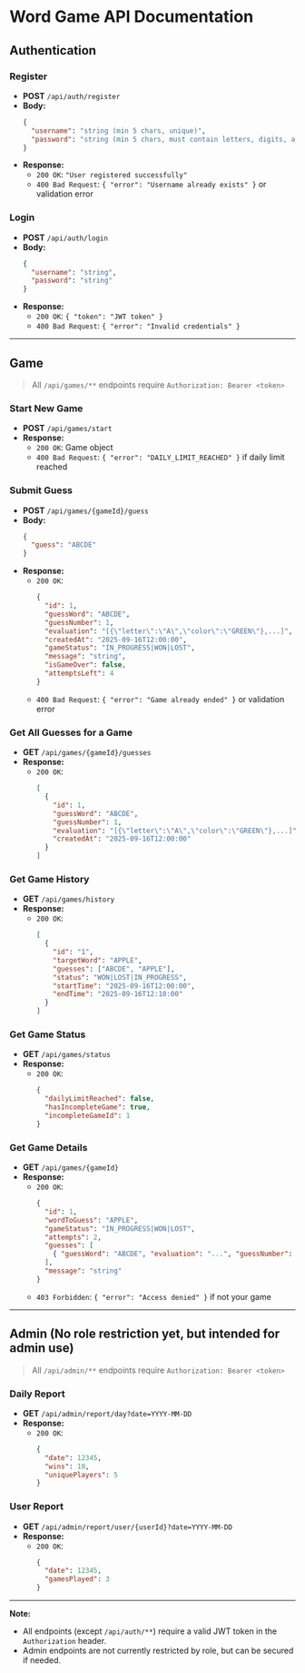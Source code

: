 # Word Game API Documentation

## Authentication

### Register
- **POST** `/api/auth/register`
- **Body:**
  ```json
  {
    "username": "string (min 5 chars, unique)",
    "password": "string (min 5 chars, must contain letters, digits, and one of $%*@)"
  }
  ```
- **Response:**
  - `200 OK`: `"User registered successfully"`
  - `400 Bad Request`: `{ "error": "Username already exists" }` or validation error

### Login
- **POST** `/api/auth/login`
- **Body:**
  ```json
  {
    "username": "string",
    "password": "string"
  }
  ```
- **Response:**
  - `200 OK`: `{ "token": "JWT token" }`
  - `400 Bad Request`: `{ "error": "Invalid credentials" }`

---

## Game

> All `/api/games/**` endpoints require `Authorization: Bearer <token>`

### Start New Game
- **POST** `/api/games/start`
- **Response:**
  - `200 OK`: Game object
  - `400 Bad Request`: `{ "error": "DAILY_LIMIT_REACHED" }` if daily limit reached

### Submit Guess
- **POST** `/api/games/{gameId}/guess`
- **Body:**
  ```json
  {
    "guess": "ABCDE"
  }
  ```
- **Response:**
  - `200 OK`:
    ```json
    {
      "id": 1,
      "guessWord": "ABCDE",
      "guessNumber": 1,
      "evaluation": "[{\"letter\":\"A\",\"color\":\"GREEN\"},...]",
      "createdAt": "2025-09-16T12:00:00",
      "gameStatus": "IN_PROGRESS|WON|LOST",
      "message": "string",
      "isGameOver": false,
      "attemptsLeft": 4
    }
    ```
  - `400 Bad Request`: `{ "error": "Game already ended" }` or validation error

### Get All Guesses for a Game
- **GET** `/api/games/{gameId}/guesses`
- **Response:**
  - `200 OK`:
    ```json
    [
      {
        "id": 1,
        "guessWord": "ABCDE",
        "guessNumber": 1,
        "evaluation": "[{\"letter\":\"A\",\"color\":\"GREEN\"},...]",
        "createdAt": "2025-09-16T12:00:00"
      }
    ]
    ```

### Get Game History
- **GET** `/api/games/history`
- **Response:**
  - `200 OK`:
    ```json
    [
      {
        "id": "1",
        "targetWord": "APPLE",
        "guesses": ["ABCDE", "APPLE"],
        "status": "WON|LOST|IN_PROGRESS",
        "startTime": "2025-09-16T12:00:00",
        "endTime": "2025-09-16T12:10:00"
      }
    ]
    ```

### Get Game Status
- **GET** `/api/games/status`
- **Response:**
  - `200 OK`:
    ```json
    {
      "dailyLimitReached": false,
      "hasIncompleteGame": true,
      "incompleteGameId": 1
    }
    ```

### Get Game Details
- **GET** `/api/games/{gameId}`
- **Response:**
  - `200 OK`:
    ```json
    {
      "id": 1,
      "wordToGuess": "APPLE",
      "gameStatus": "IN_PROGRESS|WON|LOST",
      "attempts": 2,
      "guesses": [
        { "guessWord": "ABCDE", "evaluation": "...", "guessNumber": 1 }
      ],
      "message": "string"
    }
    ```
  - `403 Forbidden`: `{ "error": "Access denied" }` if not your game

---

## Admin (No role restriction yet, but intended for admin use)

> All `/api/admin/**` endpoints require `Authorization: Bearer <token>`

### Daily Report
- **GET** `/api/admin/report/day?date=YYYY-MM-DD`
- **Response:**
  - `200 OK`:
    ```json
    {
      "date": 12345,
      "wins": 10,
      "uniquePlayers": 5
    }
    ```

### User Report
- **GET** `/api/admin/report/user/{userId}?date=YYYY-MM-DD`
- **Response:**
  - `200 OK`:
    ```json
    {
      "date": 12345,
      "gamesPlayed": 3
    }
    ```

---

**Note:**
- All endpoints (except `/api/auth/**`) require a valid JWT token in the `Authorization` header.
- Admin endpoints are not currently restricted by role, but can be secured if needed.
